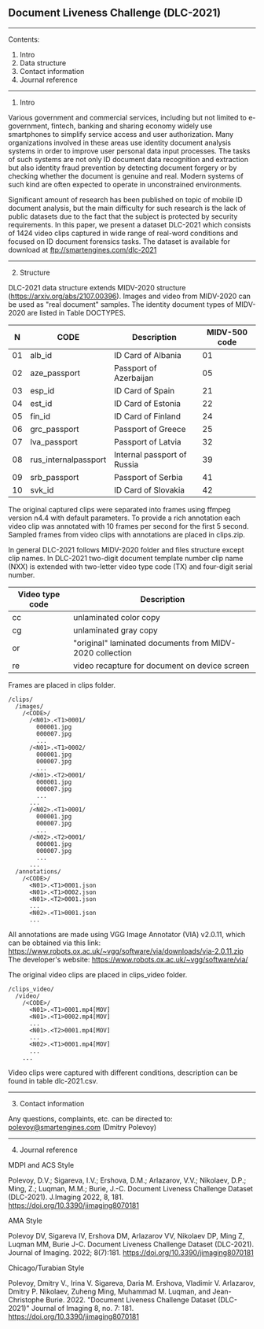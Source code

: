## Document Liveness Challenge (DLC-2021)
--------------------------------------------------------------------------------

Contents:

1. Intro
2. Data structure
3. Contact information
4. Journal reference

--------------------------------------------------------------------------------

1. Intro

Various government and commercial services, including but not limited to 
e-government, fintech, banking and sharing economy widely use smartphones to 
simplify service access and user authorization. Many organizations involved in 
these areas use identity document analysis systems in order to improve user 
personal data input processes. The tasks of such systems are not only ID 
document data recognition and extraction but also identity fraud prevention by 
detecting document forgery or by checking whether the document is genuine and 
real. Modern systems of such kind are often expected to operate in 
unconstrained environments. 

Significant amount of research has been published on topic of mobile ID 
document analysis, but the main difficulty for such research is the lack of 
public datasets due to the fact that the subject is protected by security 
requirements. In this paper, we present a dataset DLC-2021 which consists of 
1424 video clips captured in wide range of real-word conditions and focused on 
ID document forensics tasks. The dataset is available for download at 
ftp://smartengines.com/dlc-2021

--------------------------------------------------------------------------------

2. Structure

DLC-2021 data structure extends MIDV-2020 structure 
(https://arxiv.org/abs/2107.00396). 
Images and video from MIDV-2020 can be used as "real document" samples. 
The identity document types of MIDV-2020 are listed in Table DOCTYPES.


| N    | CODE                 | Description                 | MIDV-500 code |
| ---- | -------------------- | --------------------------- | ------------- |
| 01   | alb_id               | ID Card of Albania          | 01            |
| 02   | aze_passport         | Passport of Azerbaijan      | 05            |
| 03   | esp_id               | ID Card of Spain            | 21            |
| 04   | est_id               | ID Card of Estonia          | 22            |
| 05   | fin_id               | ID Card of Finland          | 24            |
| 06   | grc_passport         | Passport of Greece          | 25            |
| 07   | lva_passport         | Passport of Latvia          | 32            |
| 08   | rus_internalpassport | Internal passport of Russia | 39            |
| 09   | srb_passport         | Passport of Serbia          | 41            |
| 10   | svk_id               | ID Card of Slovakia         | 42            |

The original captured clips were separated into frames using ffmpeg 
version n4.4 with default parameters. To provide a rich annotation each video 
clip was annotated with 10 frames per second for the first 5 second.
Sampled frames from video clips with annotations are placed in clips.zip.

In general DLC-2021 follows MIDV-2020 folder and files structure except clip 
names. In DLC-2021 two-digit document template number clip name (NXX) is 
extended with two-letter video type code (TX) and four-digit serial number.

|Video type code| Description                                              |
|---------------|----------------------------------------------------------|
|cc             | unlaminated color copy                                   |
|cg             | unlaminated gray copy                                    |
|or             | "original" laminated documents from MIDV-2020 collection |
|re             | video recapture for document on device screen            |


Frames are placed in clips folder.
```
/clips/
  /images/
    /<CODE>/
      /<N01>.<T1>0001/
        000001.jpg
        000007.jpg
        ...
      /<N01>.<T1>0002/
        000001.jpg
        000007.jpg
        ...
      /<N01>.<T2>0001/
        000001.jpg
        000007.jpg
        ...
      ...
      /<N02>.<T1>0001/
        000001.jpg
        000007.jpg
        ...
      /<N02>.<T2>0001/
        000001.jpg
        000007.jpg
        ...
      ...
  /annotations/
    /<CODE>/
      <N01>.<T1>0001.json
      <N01>.<T1>0002.json
      <N01>.<T2>0001.json
      ...
      <N02>.<T1>0001.json
      ...
```

All annotations are made using VGG Image Annotator (VIA) v2.0.11, which can be
obtained via this link: 
https://www.robots.ox.ac.uk/~vgg/software/via/downloads/via-2.0.11.zip
The developer's website: https://www.robots.ox.ac.uk/~vgg/software/via/

The original video clips are placed in clips_video folder.

```
/clips_video/
  /video/
    /<CODE>/
      <N01>.<T1>0001.mp4[MOV]
      <N01>.<T1>0002.mp4[MOV]
      ...
      <N01>.<T2>0001.mp4[MOV]
      ...
      <N02>.<T1>0001.mp4[MOV]
      ...
    ...
```

Video clips were captured with different conditions, description can be found 
in table dlc-2021.csv.

--------------------------------------------------------------------------------

3. Contact information

Any questions, complaints, etc. can be directed to: 
polevoy@smartengines.com (Dmitry  Polevoy)


--------------------------------------------------------------------------------

4. Journal reference

MDPI and ACS Style

Polevoy, D.V.; Sigareva, I.V.; Ershova, D.M.; Arlazarov, V.V.; Nikolaev, D.P.; 
Ming, Z.; Luqman, M.M.; Burie, J.-C. Document Liveness Challenge Dataset 
(DLC-2021). J.Imaging 2022, 8, 181. https://doi.org/10.3390/jimaging8070181

AMA Style

Polevoy DV, Sigareva IV, Ershova DM, Arlazarov VV, Nikolaev DP, Ming Z, 
Luqman MM, Burie J-C. Document Liveness Challenge Dataset (DLC-2021).
Journal of Imaging. 2022; 8(7):181. https://doi.org/10.3390/jimaging8070181

Chicago/Turabian Style

Polevoy, Dmitry V., Irina V. Sigareva, Daria M. Ershova, Vladimir V. Arlazarov,
Dmitry P. Nikolaev, Zuheng Ming, Muhammad M. Luqman, and Jean-Christophe Burie.
2022. "Document Liveness Challenge Dataset (DLC-2021)" Journal of Imaging 8,
no. 7: 181. https://doi.org/10.3390/jimaging8070181